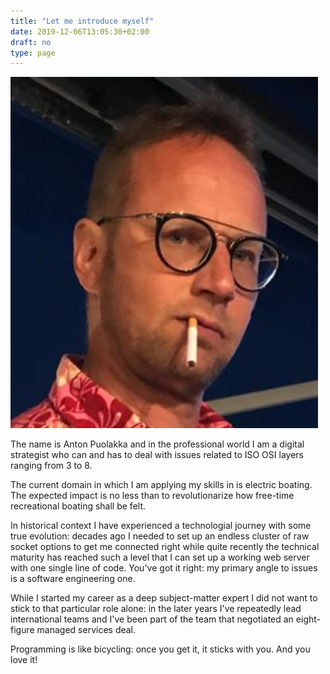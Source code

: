 ```yaml
---
title: "Let me introduce myself"
date: 2019-12-06T13:05:30+02:00
draft: no
type: page
---
```


![my mice face][rumble]


The name is Anton Puolakka and in the professional world I am a digital strategist who can and has to deal with issues related to ISO OSI layers ranging from 3 to 8.

The current domain in which I am applying my skills in is electric boating. The expected impact is no less than to revolutionarize how free-time recreational boating shall be felt.

In historical context I have experienced a technologial journey with some true evolution: decades ago I needed to set up an endless cluster of raw socket options to get me connected right while quite recently the technical maturity has reached such a level that I can set up a working web server with one single line of code. You've got it right: my primary angle to issues is a software engineering one.

While I started my career as a deep subject-matter expert I did not want to stick to that particular role alone: in the later years I've repeatedly lead international teams and I've been part of the team that negotiated an eight-figure managed services deal.

Programming is like bicycling: once you get it, it sticks with you. And you love it!

[rumble]: https://raw.githubusercontent.com/aaltomcc/cs-ej4101-fall-2019-028-starter/master/rumble.png "YOLO vs. smoking is bad for you"

